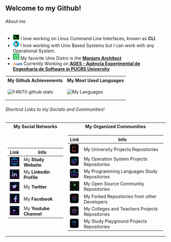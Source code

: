 ## Welcome to my Github!

###### About me

* <img src="https://github.com/F4NT0/F4NT0/blob/master/images/icons/terminal-neon.png" width="20"> I love working on Linux Command Line Interfaces, known as **CLI**.
* <img src="https://github.com/F4NT0/F4NT0/blob/master/images/icons/linux.png" width="20"> I love working with Unix Based Systems but I can work with any Operational System.
* <img src="https://github.com/F4NT0/F4NT0/blob/master/images/icons/manjaro.png" width="20"> My favorite Unix Distro is the [**Manjaro Architect**](https://manjaro.org/)
* <img src="https://github.com/F4NT0/F4NT0/blob/master/images/icons/logo-ages_color.png" width="30"> Currently Working on [**AGES - Agência Experimental de Engenharia de Software in PUCRS University**](http://www.ages.pucrs.br/)

<table>
<tr><th> My Github Achievements</th><th> My Most Used Languages</th>
<tr><td>

![F4NT0 github stats](https://github-readme-stats.vercel.app/api?username=F4NT0&count_private=true&show_icons=true&theme=chartreuse-dark&include_all_commits)

</td><td>

![My Languages](https://github-readme-stats.vercel.app/api/top-langs/?username=F4NT0&theme=chartreuse-dark)

</table>

###### Shortcut Links to my Socials and Communities!

<table>
<tr><th> My Social Networks</th><th> My Organized Communities</th>
<tr><td>

Link | Info
|---|---|
[<img src="https://github.com/F4NT0/F4NT0/blob/master/images/icons/meu-site.png" width="30">](https://f4nt0.github.io/PR0GR4M1NG/) |My **Study Website**
[<img src="https://github.com/F4NT0/F4NT0/blob/master/images/icons/linkedin.png" width="30">](https://www.linkedin.com/in/gabriel-fanto-stundner-b19723164/) | My **Linkedin Profile**
[<img src="https://github.com/F4NT0/F4NT0/blob/master/images/icons/twitter.png" width="30">](https://twitter.com/GABRIELFANTO) | My **Twitter**
[<img src="https://github.com/F4NT0/F4NT0/blob/master/images/icons/facebook.png" width="30">](https://www.facebook.com/gabrielfanto) | My **Facebook**
[<img src="https://github.com/F4NT0/F4NT0/blob/master/images/icons/youtube.png" width="30">](https://www.youtube.com/channel/UC0OLmUgRYTryGlpd4wCqkAA?view_as=subscriber) | My **Youtube Channel**

</td><td>

Link | Info
|---|---|
[<img src="https://github.com/F4NT0/F4NT0/blob/master/images/comunities/trabalhos-facul.png" width="30">](https://github.com/trabalhos-da-faculdade)| My University Projects Repositories
[<img src="https://github.com/F4NT0/F4NT0/blob/master/images/comunities/os.png" width="30">](https://github.com/OSOSP)| My Operation System Projects Repositories
[<img src="https://github.com/F4NT0/F4NT0/blob/master/images/comunities/linguagens.png" width="30">](https://github.com/fantolanguages)| My Programming Languages Study Repositories
[<img src="https://github.com/F4NT0/F4NT0/blob/master/images/comunities/fanto-technology.png" width="30">](https://github.com/f-4-n-t-0-technology)| My Open Source Community Repositories
[<img src="https://github.com/F4NT0/F4NT0/blob/master/images/comunities/repo-fork.png" width="30">](https://github.com/fanto-forked-repos)| My Forked Repositories from other Developers
[<img src="https://github.com/F4NT0/F4NT0/blob/master/images/comunities/codigo-alunos.png" width="30">](https://github.com/estudosdofantinho)| My Colleges and Teachers Projects Repositories
[<img src="https://github.com/F4NT0/F4NT0/blob/master/images/comunities/playground.png" width="30">](https://github.com/testefantinho)| My Study Playground Projects Repositories

</table>